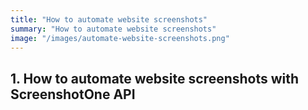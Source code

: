 ```yaml
---
title: "How to automate website screenshots"
summary: "How to automate website screenshots"
image: "/images/automate-website-screenshots.png"
---
```


## 1. How to automate website screenshots with ScreenshotOne API

